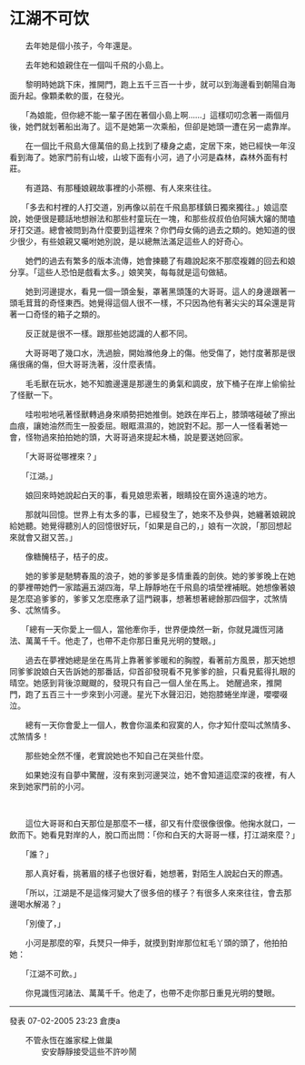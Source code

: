 # 江湖不可饮


　　去年她是個小孩子，今年還是。

　　去年她和娘親住在一個叫千飛的小島上。

　　黎明時她跳下床，推開門，跑上五千三百一十步，就可以到海邊看到朝陽自海面升起。像顆柔軟的蛋，在發光。

　　「為娘能，但你總不能一輩子困在著個小島上啊……」這樣叨叨念著一兩個月後，她們就划著船出海了。這不是她第一次乘船，但卻是她頭一遭在另一處靠岸。

　　在一個比千飛島大億萬倍的島上找到了棲身之處，定居下來，她已經快一年沒看到海了。她家門前有山坡，山坡下面有小河，過了小河是森林，森林外面有村莊。

　　有道路、有那種娘親故事裡的小茶棚、有人來來往往。

　　「多去和村裡的人打交道，別再像以前在千飛島那樣鎮日獨來獨往。」娘這麼說，她便很是聽話地想辦法和那些村童玩在一塊，和那些叔叔伯伯阿姨大嬸的閒嗑牙打交道。總會被問到為什麼要到這裡來？你們母女倆的過去之類的。她知道的很少很少，有些娘親又囑咐她別說，是以總無法滿足這些人的好奇心。 

　　她們的過去有繁多的版本流傳，她會揀聽了有趣說起來不那麼複雜的回去和娘分享。「這些人恐怕是戲看太多。」娘笑笑，每每就是這句做結。

　　她到河邊提水，看見一個一頭金髮，罩著黑頭篷的大哥哥。這人的身邊跟著一頭毛茸茸的奇怪東西。她覺得這個人很不一樣，不只因為他有著尖尖的耳朵還是背著一口奇怪的箱子之類的。

　　反正就是很不一樣。跟那些她認識的人都不同。

　　大哥哥喝了幾口水，洗過臉，開始滌他身上的傷。他受傷了，她忖度著那是很痛很痛的傷，但大哥哥洗著，沒什麼表情。

　　毛毛獸在玩水，她不知膽邊還是那邊生的勇氣和調皮，放下桶子在岸上偷偷扯了怪獸一下。 

　　哇啦啦地吼著怪獸轉過身來順勢把她推倒。她跌在岸石上，膝頭喀碰破了擦出血痕，讓她油然而生一股委屈。眼眶濕濕的，她說對不起。那一人一怪看著她一會，怪物過來拍拍她的頭，大哥哥過來提起木桶，說是要送她回家。

　　「大哥哥從哪裡來？」

　　「江湖。」

　　娘回來時她說起白天的事，看見娘思索著，眼睛投在窗外遠遠的地方。

　　那就叫回憶。世界上有太多的事，已經發生了，她來不及參與，她纏著娘親說給她聽。她覺得聽別人的回憶很好玩，「如果是自己的，」娘有一次說，「那回想起來就會又甜又苦。」

　　像糖醃桔子，桔子的皮。 

　　她的爹爹是馳騁春風的浪子，她的爹爹是多情重義的劍俠。她的爹爹晚上在她的夢裡帶她們一家踏遍五湖四海，早上靜靜地在千飛島的墳塋裡補眠。她想像著娘是怎麼追爹爹的，爹爹又怎麼應承了這門親事，想著想著總餘那四個字，忒煞情多、忒煞情多。

　　「總有一天你愛上一個人，當他牽你手，世界便煥然一新，你就見識恆河諸法、萬萬千千。他走了，也帶不走你那日重見光明的雙眼。」

　　過去在夢裡她總是坐在馬背上靠著爹爹暖和的胸膛，看著前方風景，那天她想同爹爹說娘白天告訴她的那番話，仰首卻發現看不見爹爹的臉，只看見藍得扎眼的晴空。她感到背後涼颼颼的，發現只有自己一個人坐在馬上。 她醒過來，推開門，跑了五百三十一步來到小河邊。星光下水聲汩汩，她抱膝蜷坐岸邊，嚶嚶啜泣。

　　總有一天你會愛上一個人，教會你溫柔和寂寞的人，你才知什麼叫忒煞情多、忒煞情多！

　　那些她全然不懂，老實說她也不知自己在哭些什麼。

　　如果她沒有自夢中驚醒，沒有來到河邊哭泣，她不會知道這麼深的夜裡，有人來到她家門前的小河。

&nbsp;

　　這位大哥哥和白天那位是那麼不一樣，卻又有什麼很像很像。他掬水就口，一飲而下。她看見對岸的人，脫口而出問：「你和白天的大哥哥一樣，打江湖來麼？」

　　「誰？」

　　那人真好看，挑著眉的樣子也很好看，她想著，對陌生人說起白天的際遇。

　　「所以，江湖是不是這條河變大了很多倍的樣子？有很多人來來往往，會去那邊喝水解渴？」

　　「別傻了，」

　　小河是那麼的窄，兵燹只一伸手，就摸到對岸那位紅毛丫頭的頭了，他拍拍她：

　　「江湖不可飲。」

　　你見識恆河諸法、萬萬千千。他走了，也帶不走你那日重見光明的雙眼。

-------------------------
發表 07-02-2005 23:23 倉庚a

　　不管永恆在誰家樑上做巢  
　　　　安安靜靜接受這些不許吵鬧